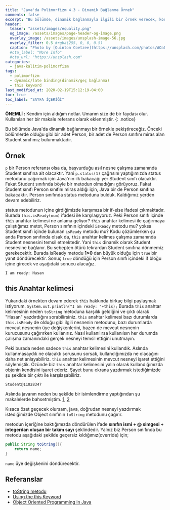 ```yaml
---
title: "Java'da Polimorfizm 4.3 - Dinamik Bağlanma Örnek"
comments: false
excerpt: "Bu bölümde, dinamik bağlanmayla ilgili bir örnek verecek, konunun daha iyi anlaşılmasını sağlayacağız "
header:
  teaser: "assets/images/equality.png"
  og_image: /assets/images/page-header-og-image.png
  overlay_image: /assets/images/unsplash-image-56.jpg
  overlay_filter: 0.5 #rgba(255, 0, 0, 0.5)
  caption: "Photo by [Quinton Coetzee](https://unsplash.com/photos/AOaDfdSly3g) on Unsplash"
  #cta_label: "More Info"
  #cta_url: "https://unsplash.com"
categories:
  - java-kalitim-polimorfizm
tags:
  - polimorfizm
  - dynamic/late binding(dinamik/geç bağlanma)
  - this keyword
last_modified_at: 2020-02-19T15:12:19-04:00
toc: true
toc_label: "SAYFA İÇERİĞİ"
---
```




**ÖNEMLİ :** Kendim için aldığım notlar. Umarım size de bir faydası olur. Kullanılan her bir makale referans olarak eklenmiştir.
{: .notice}

Bu bölümde Java'da dinamik bağlanmayı bir örnekle pekiştireceğiz. Önceki bölümlerde olduğu gibi bir adet Person, bir adet de Person sınıfını miras alan Student sınıfımız bulunmaktadır.


## Örnek

<script src="https://gist.github.com/cortix/f98aeec7543ade829c8a9ad4f1611f32.js"></script>

<script src="https://gist.github.com/cortix/0ff89c934e5886b8fdab890b98a31c8e.js"></script>


``p`` bir Person referansı olsa da, başvurduğu asıl nesne çalışma zamanında Student sınıfına ait olacaktır. Yani ``p.status(1)`` çağrısını yaptığımızda status metodunu çağırmak için Java'nın ilk bakacağı yer Student sınıfı olacaktır. Fakat Student sınıfında böyle bir metodun olmadığını görüyoruz. Fakat Student sınıfı Person sınıfını miras aldığı için, Java bir de Person sınıfına bakacaktır. Person sınıfında status metodunu bulduk. Kaldığımız yerden devam edebiliriz.


status metodunun içine girdiğimizde karşımıza bir if-else ifadesi çıkmaktadır. Burada ``this.isReady(num)`` ifadesi ile karşılaşıyoruz. Peki Person sınıfı içinde ``this`` anahtar kelimesi ne anlama geliyor? ``this`` anahtar kelimesi ile çağırmaya çalıştığımız metot, Person sınıfının içindeki ``isReady`` metodu mu? yoksa Student sınıfı içinde bulunan ``isReady`` metodu mu? Kodu çözümlerken şu anda Person sınıfında olsak da, ``this`` anahtar kelimes çalışma zamanında Student nesnesini temsil etmektedir. Yani ``this`` dinamik olarak Student nesnesine bağlanır. Bu sebepten ötürü tekrardan Student sınıfına dönmemiz gerekecektir. Burada isReady metodu **1>0** dan büyük olduğu için ``true`` bir yanıt döndürecektir. Sonuç ``true`` döndüğü için Person sınıfı içindeki if bloğu içine girecek ve aşağıdaki sonucu alacağız.

```
I am ready: Hasan
```

## this Anahtar kelimesi

Yukarıdaki örnekten devam ederek ``this`` hakkında birkaç bilgi paylaşmak istiyorum. ``System.out.println("I am ready: "+this);`` Burada ``this`` anahtar kelimesinin neden ``toString`` metoduna karşılık geldiğini ve çıktı olarak "Hasan" yazdırdığını sorabilirsiniz. ``this`` anahtar kelimesi bazı durumlarda ``this.isReady`` de olduğu gibi ilgili nesnenin metodunu, bazı durumlarda mevcut nesnenin üye değişkenlerini, bazen de mevcut nesnenin kurucusunu çağırırken kullanırız. Nasıl kullanılırsa kullanılsın her durumda çalışma zamanındaki gerçek nesneyi temsil ettiğini unutmayın.

Peki burada neden sadece ``this`` anahtar kelimesini kullandık. Aslında kullanmasaydık ne olacaktı sorusunu sorsak, kullandığımızda ne olacağını daha net anlayabiliriz. ``this`` anahtar kelimesinin mevcut nesneyi işaret ettiğini söylemiştik. Özünde biz ``this`` anahtar kelimesini yalın olarak kullandığımızda objenin kendisini işaret ederiz. Şayet bunu ekrana yazdırmak istediğimizde şu şekilde bir çıktı ile karşılaşabiliriz.

```
Student@11028347
```
Aslında javanın neden bu şekilde bir isimlendirme yaptığından şu makalelerde bahsetmiştim. [1](/java-hafiza-yonetimi/Java-memory-models-objects1/), [2](/java-hafiza-yonetimi/Java-memory-models-objects/)

Kısaca özet geçecek olursam, java, doğrudan nesneyi yazdırmak istediğimizde Object sınıfının ``toString`` metodunu çağırır.

<script src="https://gist.github.com/cortix/23b3359e32a428f861f322d6167e3bd0.js"></script>

metodun içeriğine baktığımızda döndürülen ifade **sınıfın ismi + @ simgesi + integerdan oluşan bir takım sayı** şeklindedir. Yalnız biz Person sınıfında bu metodu aşağıdaki şekilde geçersiz kıldığımız(override) için;

```java
public String toString(){
    return name;
}
```

``name`` üye değişkenini döndürecektir.


## Referanslar
* [toString metodu](https://docs.oracle.com/javase/7/docs/api/java/lang/Object.html#toString())
* [Using the this Keyword](https://docs.oracle.com/javase/tutorial/java/javaOO/thiskey.html)
* [Object Oriented Programming in Java](https://www.coursera.org/learn/object-oriented-java?specialization=java-object-oriented)
